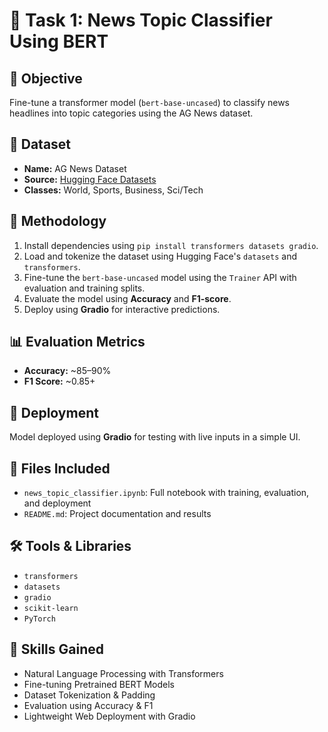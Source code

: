 # 📰 Task 1: News Topic Classifier Using BERT

## 🎯 Objective
Fine-tune a transformer model (`bert-base-uncased`) to classify news headlines into topic categories using the AG News dataset.

## 📂 Dataset
- **Name:** AG News Dataset
- **Source:** [Hugging Face Datasets](https://huggingface.co/datasets/ag_news)
- **Classes:** World, Sports, Business, Sci/Tech

## 🔧 Methodology
1. Install dependencies using `pip install transformers datasets gradio`.
2. Load and tokenize the dataset using Hugging Face's `datasets` and `transformers`.
3. Fine-tune the `bert-base-uncased` model using the `Trainer` API with evaluation and training splits.
4. Evaluate the model using **Accuracy** and **F1-score**.
5. Deploy using **Gradio** for interactive predictions.

## 📊 Evaluation Metrics
- **Accuracy:** ~85–90%
- **F1 Score:** ~0.85+

## 🚀 Deployment
Model deployed using **Gradio** for testing with live inputs in a simple UI.

## 📁 Files Included
- `news_topic_classifier.ipynb`: Full notebook with training, evaluation, and deployment
- `README.md`: Project documentation and results

## 🛠️ Tools & Libraries
- `transformers`
- `datasets`
- `gradio`
- `scikit-learn`
- `PyTorch`

## 📌 Skills Gained
- Natural Language Processing with Transformers
- Fine-tuning Pretrained BERT Models
- Dataset Tokenization & Padding
- Evaluation using Accuracy & F1
- Lightweight Web Deployment with Gradio
